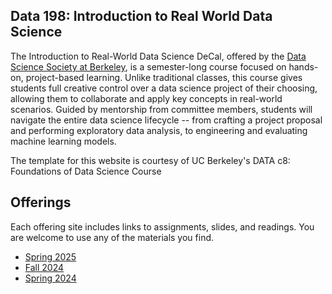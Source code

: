 <link rel="stylesheet" href="sp17/theme/css/main.css" />
<link rel="icon" type="image/x-icon" href="/favicon.ico">

## Data 198: Introduction to Real World Data Science

The Introduction to Real-World Data Science DeCal, offered by the [Data Science Society at Berkeley](https://www.dssberkeley.org/), 
is a semester-long course focused on hands-on, project-based learning. 
Unlike traditional classes, this course gives students full creative control over a data science 
project of their choosing, allowing them to collaborate and apply key concepts in real-world scenarios. 
Guided by mentorship from committee members, students will navigate the entire data science lifecycle -- from crafting a project proposal and performing exploratory data analysis, to engineering and evaluating machine learning models. 

The template for this website is courtesy of UC Berkeley's DATA c8: Foundations of Data Science Course

Offerings
----

Each offering site includes links to assignments, slides, and readings.
You are welcome to use any of the materials you find.

-  [Spring 2025](./sp25)
-  [Fall 2024](./fa24)
-  [Spring 2024](https://jegeronimo.github.io/dss-data-198/)

